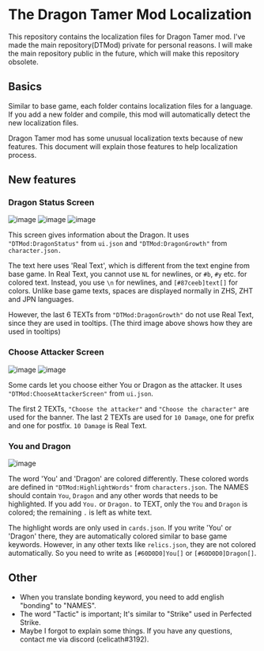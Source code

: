 # The Dragon Tamer Mod Localization

This repository contains the localization files for Dragon Tamer mod. I've made the main repository(DTMod) private for personal reasons. I will make the main repository public in the future, which will make this repository obsolete.


## Basics

Similar to base game, each folder contains localization files for a language.
If you add a new folder and compile, this mod will automatically detect the new localization files.

Dragon Tamer mod has some unusual localization texts because of new features.
This document will explain those features to help localization process.

## New features

### Dragon Status Screen

![image](https://user-images.githubusercontent.com/1008668/94883043-97088e00-04a4-11eb-9f6b-eca836ea4cb7.png)
![image](https://user-images.githubusercontent.com/1008668/94883048-996ae800-04a4-11eb-9b18-707d5e31519a.png)
![image](https://user-images.githubusercontent.com/1008668/94883340-62490680-04a5-11eb-91eb-329157777dd6.png)

This screen gives information about the Dragon. It uses `"DTMod:DragonStatus"` from `ui.json` and `"DTMod:DragonGrowth"`
from `character.json.`

The text here uses 'Real Text', which is different from the text engine from base game. In Real Text, you cannot use
`NL` for newlines, or `#b`, `#y` etc. for colored text. Instead, you use `\n` for newlines, and `[#87ceeb]text[]` for
colors. Unlike base game texts, spaces are displayed normally in ZHS, ZHT and JPN languages.

However, the last 6 TEXTs from `"DTMod:DragonGrowth"` do not use Real Text, since they are used in tooltips. (The third
image above shows how they are used in tooltips)

### Choose Attacker Screen

![image](https://user-images.githubusercontent.com/1008668/94883270-33329500-04a5-11eb-9028-97de4b4a822d.png)
![image](https://user-images.githubusercontent.com/1008668/94883273-3594ef00-04a5-11eb-98db-ed51af28ecd6.png)

Some cards let you choose either You or Dragon as the attacker. It uses `"DTMod:ChooseAttackerScreen"` from `ui.json`.

The first 2 TEXTs, `"Choose the attacker"` and `"Choose the character"` are used for the banner. The last 2 TEXTs are
used for `10 Damage`, one for prefix and one for postfix. `10 Damage` is Real Text.

### You and Dragon

![image](https://user-images.githubusercontent.com/1008668/94883693-442fd600-04a6-11eb-8cc3-8a5fbe59de15.png)

The word 'You' and 'Dragon' are colored differently. These colored words are defined in `"DTMod:HighlightWords"` from
`characters.json`. The NAMES should contain `You`, `Dragon` and any other words that needs to be highlighted. If you
add `You.` or `Dragon.` to TEXT, only the `You` and `Dragon` is colored; the remaining `.` is left as white text.

The highlight words are only used in `cards.json`. If you write 'You' or 'Dragon' there, they are automatically
colored similar to base game keywords. However, in any other texts like `relics.json`, they are not colored
automatically. So you need to write as `[#60D0D0]You[]` or `[#60D0D0]Dragon[]`.

## Other

- When you translate bonding keyword, you need to add english "bonding" to "NAMES".
- The word "Tactic" is important; It's similar to "Strike" used in Perfected Strike.
- Maybe I forgot to explain some things. If you have any questions, contact me via discord (celicath#3192).
